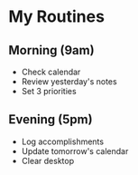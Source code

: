 # My Routines

## Morning (9am)
- Check calendar
- Review yesterday's notes
- Set 3 priorities

## Evening (5pm)
- Log accomplishments
- Update tomorrow's calendar
- Clear desktop
